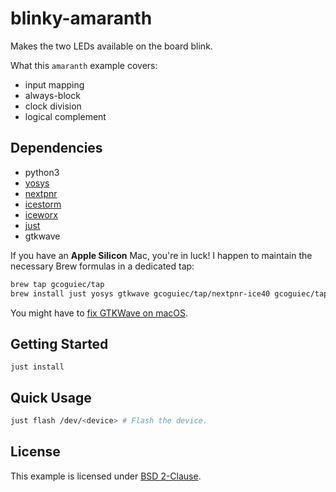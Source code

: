 # blinky-amaranth

Makes the two LEDs available on the board blink.

What this `amaranth` example covers:

- input mapping
- always-block
- clock division
- logical complement

## Dependencies

- python3
- [yosys](https://github.com/YosysHQ/yosys)
- [nextpnr](https://github.com/YosysHQ/nextpnr)
- [icestorm](https://github.com/YosysHQ/icestorm)
- [iceworx](https://github.com/gcoguiec/iceworx/)
- [just](https://just.systems/man/en/chapter_4.html)
- gtkwave

If you have an **Apple Silicon** Mac, you're in luck! I happen to maintain the necessary Brew formulas in a dedicated tap:

```sh
brew tap gcoguiec/tap
brew install just yosys gtkwave gcoguiec/tap/nextpnr-ice40 gcoguiec/tap/icestorm gcoguiec/tap/iceworx
```

You might have to [fix GTKWave on macOS](https://ughe.github.io/2018/11/06/gtkwave-osx).

## Getting Started

```
just install
```

## Quick Usage

```sh
just flash /dev/<device> # Flash the device.
```

## License

This example is licensed under [BSD 2-Clause](https://spdx.org/licenses/BSD-2-Clause.html).
